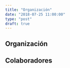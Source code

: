 ```yaml
---
title: "Organización"
date: "2018-07-25 11:00:00"
type: "post"
draft: true
---
```


## Organización

## Colaboradores
